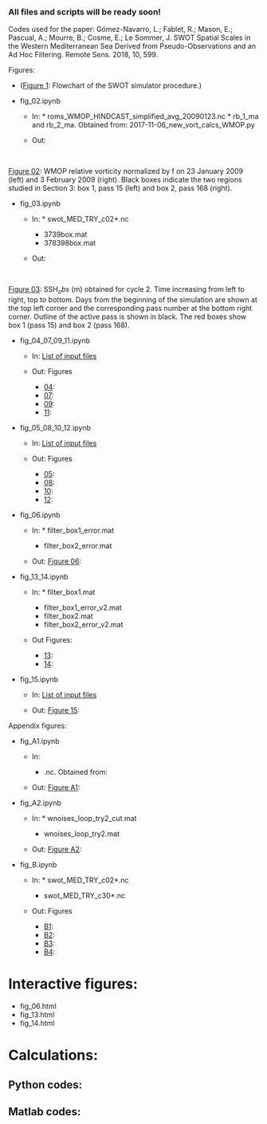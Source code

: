 ### All files and scripts will be ready soon!

Codes used for the paper: Gómez-Navarro, L.; Fablet, R.; Mason, E.; Pascual, A.; Mourre, B.; Cosme, E.; Le Sommer, J. SWOT Spatial Scales in the Western Mediterranean Sea Derived from Pseudo-Observations and an Ad Hoc Filtering. Remote Sens. 2018, 10, 599.  

Figures:

* ([Figure 1](figures/jpeg/flowchart_nofill_paper.jpeg): Flowchart of the SWOT simulator procedure.)

* fig_02.ipynb

	* In:
        	* roms_WMOP_HINDCAST_simplified_avg_20090123.nc
        	* rb_1_ma and rb_2_ma.  Obtained from: 2017-11-06_new_vort_calcs_WMOP.py
		
	* Out: 

<br>

[Figure 02](figures/jpeg/rel_vort_WMOP_evan_BOX_redBlue.jpeg): WMOP relative vorticity normalized by f on 23 January 2009 (left) and 3 February 2009 (right). Black boxes indicate the two regions studied in Section 3: box 1, pass 15 (left) and box 2, pass 168 (right).

* fig_03.ipynb 
	
	* In:
        	* swot_MED_TRY_c02*.nc
		* 3739box.mat
		* 378398box.mat
		
    * Out: 

<br>

[Figure 03](figures/jpeg/daily_inputs_cycle2_gradual.jpeg): SSH$_obs$ (m) obtained for cycle 2. Time increasing from left to right, top to bottom. Days from the beginning of the simulation are shown at the top left corner and the corresponding pass number at the bottom right corner. Outline of the active pass is shown in black. The red boxes show box 1
(pass 15) and box 2 (pass 168).
            
* fig_04_07_09_11.ipynb

	* In: [List of input files](input_files/list_fig_04_07_09_11.md)
		
	* Out: Figures
		* [04](figures/jpeg/3_vars_p015_DEF_redBlue.jpeg):
		* [07](figures/jpeg/adt_p015_zoom_cutoff_DEF.jpeg):
		* [09](figures/jpeg/vel_p015_zoom_cutoff_DEF.jpeg):
		* [11](figures/jpeg/vort_p015_zoom_cutoff_DEF.jpeg):

* fig_05_08_10_12.ipynb
	
	* In:  [List of input files](/input_files/list_fig_05_08_10_12.md)
		
	* Out: Figures
		* [05](figures/jpeg/3_vars_p168_DEF_redBlue.jpeg):
		* [08](figures/jpeg/adt_p168_zoom_cutoff_DEF.jpeg):
		* [10](figures/jpeg/vel_p168_zoom_cutoff_DEF.jpeg):
		* [12](figures/jpeg/vort_p168_zoom_cutoff_DEF.jpeg):
		        
* fig_06.ipynb
 
 	* In: 
        	* filter_box1_error.mat
		* filter_box2_error.mat
	
	* Out: [Figure 06](figures/jpeg/spectra_nofilt_v2.jpeg):
           
* fig_13_14.ipynb
    	
	* In: 
        	* filter_box1.mat
		* filter_box1_error_v2.mat
		* filter_box2.mat
		* filter_box2_error_v2.mat
	
	* Out Figures:
		* [13](figures/jpeg/spectra_p015_v2.jpeg):
		* [14](figures/jpeg/spectra_p168_v2.jpeg):
        
* fig_15.ipynb
    	
	* In: [List of input files](input_files/list_fig_015.md)
	
	* Out: [Figure 15](figures/jpeg/rmse.jpeg):
	
Appendix figures:

* fig_A1.ipynb
    	
	* In:
        - .nc. Obtained from:
    	
	* Out: [Figure A1](figures/jpeg/A1.jpeg):
	
* fig_A2.ipynb

	* In:
        	* wnoises_loop_try2_cut.mat
		* wnoises_loop_try2.mat
		
	* Out: [Figure A2](figures/jpeg/A2.jpeg):
        
* fig_B.ipynb
    
	* In:
        	* swot_MED_TRY_c02*.nc
		* swot_MED_TRY_c30*.nc
    
	* Out: Figures
		* [B1](figures/jpeg/NOISE_inst_some_swot_MED_TRY_c02.jpeg):
		* [B2](figures/jpeg/NOISE_inst_some_swot_MED_TRY_c30.jpeg):
		* [B3](figures/jpeg/NOISE_geo_some_swot_MED_TRY_c02.jpeg):
		* [B4](figures/jpeg/NOISE_geo_some_swot_MED_TRY_c30.jpeg):
		
# Interactive figures:

- fig_06.html
- fig_13.html
- fig_14.html

# Calculations:

## Python codes:


## Matlab codes:


